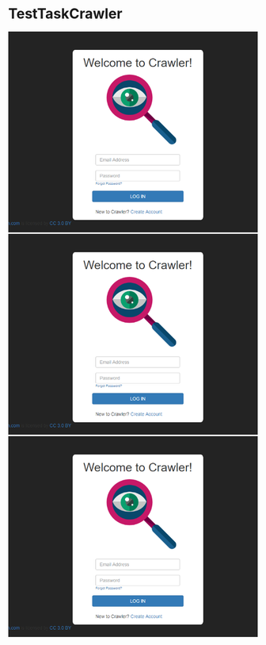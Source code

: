 # TestTaskCrawler

![Login](https://github.com/shirangr/TestTaskCrawler/blob/master/printscreen1.PNG?raw=true)
![Reset Password](https://github.com/shirangr/TestTaskCrawler/blob/master/printscreen1.PNG?raw=true)
![Sign Up](https://github.com/shirangr/TestTaskCrawler/blob/master/printscreen1.PNG?raw=true)
